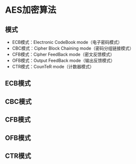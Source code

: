 # AES加密算法

## 模式

- ECB模式：Electronic CodeBook mode（电子密码模式）
- CBC模式：Cipher Block Chaining mode（密码分组链接模式）
- CFB模式：Cipher FeedBack mode（密文反馈模式）
- OFB模式：Output FeedBack mode（输出反馈模式）
- CTR模式：CounTeR mode（计数器模式）

## ECB模式

## CBC模式

## CFB模式

## OFB模式

## CTR模式

